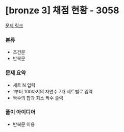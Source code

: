 # [bronze 3] 채점 현황 - 3058

[문제 링크](https://www.acmicpc.net/problem/3058)

### 분류
- 조건문
- 반복문

### 문제 요약
- 세트 N 입력
- 1부터 100까지의 자연수 7개 세트별로 입력
- 짝수의 합과 최소 짝수 출력

### 풀이 아이디어
- 반복문 이용